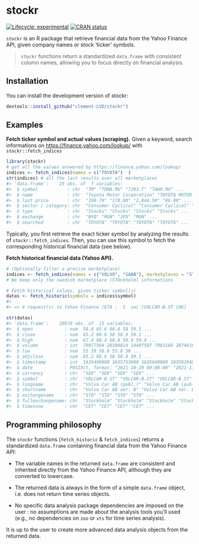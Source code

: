 
<!-- README.md is generated from README.Rmd. Please edit that file -->

# stockr

<!-- badges: start -->

[![Lifecycle:
experimental](https://img.shields.io/badge/lifecycle-experimental-orange.svg)](https://lifecycle.r-lib.org/articles/stages.html#experimental)
[![CRAN
status](https://www.r-pkg.org/badges/version/stockr)](https://CRAN.R-project.org/package=stockr)
<!-- badges: end -->

`stockr` is an R package that retrieve financial data from the Yahoo
Finance API, given company names or stock ‘ticker’ symbols.

> `stockr` functions return a standardized `data.frame` with consistent
> column names, allowing you to focus directly on financial analysis.

## Installation

You can install the development version of stockr:

``` r
devtools::install_github("clement-LVD/stockr")
```

## Examples

**Fetch ticker symbol and actual values (scraping).** Given a keyword,
search informations on <https://finance.yahoo.com/lookup/> with
`stockr::fetch_indices`

``` r
library(stockr)
# get all the values answered by https://finance.yahoo.com/lookup/
indices <- fetch_indices(names = c("TOYOTA")  )
str(indices) # all the last results over all marketplaces
#> 'data.frame':    25 obs. of  7 variables:
#>  $ symbol           : chr  "TM" "TOMA.MU" "7203.T" "TAH0.MU" ...
#>  $ name             : chr  "Toyota Motor Corporation" "TOYOTA MOTOR CORP.            R" "TOYOTA MOTOR CORP" "Toyota Industries Corp.       R" ...
#>  $ last price       : chr  "190.70" "178.00" "2,844.50" "86.00" ...
#>  $ sector / category: chr  "Consumer Cyclical" "Consumer Cyclical" "Consumer Cyclical" "Industrials" ...
#>  $ type             : chr  "Stocks" "Stocks" "Stocks" "Stocks" ...
#>  $ exchange         : chr  "NYQ" "MUN" "JPX" "MUN" ...
#>  $ searched         : chr  "TOYOTA" "TOYOTA" "TOYOTA" "TOYOTA" ...
```

Typically, you first retrieve the exact ticker symbol by analyzing the
results of `stockr::fetch_indices`. Then, you can use this symbol to
fetch the corresponding historical financial data (see below).

**Fetch historical financial data (Yahoo API).**

``` r
# (Optionally filter a precise marketplace)
indices <- fetch_indices(names = c("VOLVO", "SAAB"), marketplaces = "STO")
# We keep only the swedish marketplace (STOckholm) informations

# Fetch historical values, given ticker symbol(s)
datas <- fetch_historic(symbols = indices$symbol)
#> 
#> => 4 request(s) to Yahoo Finance (ETA :  1  sec')VOLCAR-B.ST [OK]                                                                                                    VOLV-A.ST [OK]                                                                                                    VOLV-B.ST [OK]                                                                                                    SAAB-B.ST [OK]                                                                                                    

str(datas)
#> 'data.frame':    20070 obs. of  15 variables:
#>  $ open            : num  58.8 65.6 60.6 58 59.5 ...
#>  $ close           : num  65.2 60.6 58 58.9 59.1 ...
#>  $ high            : num  67.4 68.4 60.8 58.9 59.9 ...
#>  $ volume          : int  70977504 20388814 14497507 7963166 2874916 1228461 2989143 1889096 1866615 7365218 ...
#>  $ low             : num  55 59 56.6 55.8 58 ...
#>  $ adjclose        : num  65.2 60.6 58 58.9 59.1 ...
#>  $ timestamp       : int  1635490800 1635753600 1635840000 1635926400 1636012800 1636099200 1636358400 1636444800 1636531200 1636617600 ...
#>  $ date            : POSIXct, format: "2021-10-29 09:00:00" "2021-11-01 09:00:00" ...
#>  $ currency        : chr  "SEK" "SEK" "SEK" "SEK" ...
#>  $ symbol          : chr  "VOLCAR-B.ST" "VOLCAR-B.ST" "VOLCAR-B.ST" "VOLCAR-B.ST" ...
#>  $ longname        : chr  "Volvo Car AB (publ.)" "Volvo Car AB (publ.)" "Volvo Car AB (publ.)" "Volvo Car AB (publ.)" ...
#>  $ shortname       : chr  "Volvo Car AB ser. B" "Volvo Car AB ser. B" "Volvo Car AB ser. B" "Volvo Car AB ser. B" ...
#>  $ exchangename    : chr  "STO" "STO" "STO" "STO" ...
#>  $ fullexchangename: chr  "Stockholm" "Stockholm" "Stockholm" "Stockholm" ...
#>  $ timezone        : chr  "CET" "CET" "CET" "CET" ...
```

## Programming philosophy

The `stockr` functions (`fetch_historic` & `fetch_indices`) returns a
standardized `data.frame` containing financial data from the Yahoo
Finance API:

- The variable names in the returned `data.frame` are consistent and
  inherited directly from the Yahoo Finance API, although they are
  converted to lowercase.

- The returned data is always in the form of a simple `data.frame`
  object, i.e. does not return time series objects.

- No specific data analysis package dependencies are imposed on the user
  : no assumptions are made about the analysis tools you’ll used (e.g.,
  no dependencies on `zoo` or `xts` for time series analysis).

It is up to the user to create more advanced data analysis objects from
the returned data.
